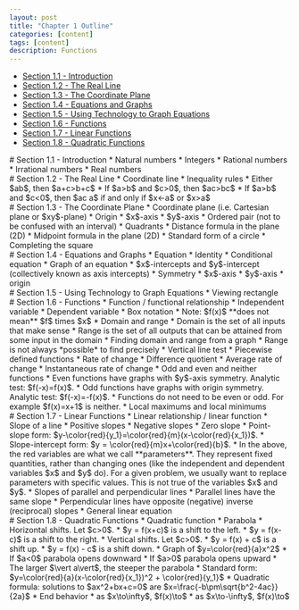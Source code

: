 ```yaml
---
layout: post
title: "Chapter 1 Outline"
categories: [content]
tags: [content]
description: Functions
---
```

* [Section 1.1 - Introduction](#s1)
* [Section 1.2 - The Real Line](#s2)
* [Section 1.3 - The Coordinate Plane](#s3)
* [Section 1.4 - Equations and Graphs](#s4)
* [Section 1.5 - Using Technology to Graph Equations](#s5)
* [Section 1.6 - Functions](#s6)
* [Section 1.7 - Linear Functions](#s7)
* [Section 1.8 - Quadratic Functions](#s8)

<div id='s1'/>
# Section 1.1 - Introduction
* Natural numbers
* Integers
* Rational numbers
* Irrational numbers
* Real numbers

<div id='s2'/>
# Section 1.2 - The Real Line
* Coordinate line
* Inequality rules
	* Either $a<b$, or $b<a$, or $a=b$
	* If $a>b$, then $a+c>b+c$
	* If $a>b$ and $c>0$, then $ac>bc$
	* If $a>b$ and $c<0$, then $ac<bc$
* Intervals
	* Set builder notation: $\\{x\mid a<x<b\\}$
	* Open intervals
	* Closed intervals
	* Unbounded intervals
	* Graphical representation
* Sign charts
* Union and intersection
* Absolute value
	* Distance on the real line (1D)
	* Midpoints on the real line (1D)
* Absolute value properties
	* $\vert ab\vert = \vert a\vert \cdot \vert b\vert$
	* $\left\vert \vert a\vert - \vert b\vert \right\vert \leq \vert a + b\vert \leq \vert a\vert + \vert b\vert$
	* $\vert x\vert < a$ if and only if $-a<x<a$
	* $\vert x\vert > a$ if and only if $x<-a$ or $x>a$

<div id='s3'/>
# Section 1.3 - The Coordinate Plane
* Coordinate plane (i.e. Cartesian plane or $xy$-plane)
	* Origin
	* $x$-axis
	* $y$-axis
	* Ordered pair (not to be confused with an interval)
	* Quadrants
* Distance formula in the plane (2D)
* Midpoint formula in the plane (2D)
* Standard form of a circle
* Completing the square

<div id='s4'/>
# Section 1.4 - Equations and Graphs
* Equation
	* Identity
	* Conditional equation
* Graph of an equation
* $x$-intercepts and $y$-intercept (collectively known as axis intercepts)
* Symmetry
	* $x$-axis
	* $y$-axis
	* origin

<div id='s5'/>
# Section 1.5 - Using Technology to Graph Equations
* Viewing rectangle

<div id='s6'/>
# Section 1.6 - Functions
* Function / functional relationship
	* Independent variable
	* Dependent variable
	* Box notation
	* Note: $f(x)$ **does not mean** $f$ times $x$
* Domain and range
	* Domain is the set of all inputs that make sense
	* Range is the set of all outputs that can be attained from some input in the domain
	* Finding domain and range from a graph
	* Range is not always *possible* to find precisely
* Vertical line test
* Piecewise defined functions
* Rate of change
	* Difference quotient
	* Average rate of change
	* Instantaneous rate of change
* Odd and even and neither functions
	* Even functions have graphs with $y$-axis symmetry. Analytic test: $f(-x)=f(x)$.
	* Odd functions have graphs with origin symmetry. Analytic test: $f(-x)=-f(x)$.
	* Functions do not need to be even or odd. For example $f(x)=x+1$ is neither.
* Local maximums and local minimums

<div id='s7'/>
# Section 1.7 - Linear Functions
* Linear relationship / linear function
* Slope of a line
	* Positive slopes
	* Negative slopes
	* Zero slope
* Point-slope form: $y-\color{red}{y_1}=\color{red}{m}(x-\color{red}{x_1})$.
* Slope-intercept form: $y = \color{red}{m}x+\color{red}{b}$.
* In the above, the red variables are what we call **parameters**. They represent fixed quantities, rather than changing ones (like the independent and dependent variables $x$ and $y$ do). For a given problem, we usually want to replace parameters with specific values. This is not true of the variables $x$ and $y$.
* Slopes of parallel and perpendicular lines
	* Parallel lines have the same slope
	* Perpendicular lines have opposite (negative) inverse (reciprocal) slopes
* General linear equation

<div id='s8'/>
# Section 1.8 - Quadratic Functions
* Quadratic function
* Parabola
* Horizontal shifts. Let $c>0$.
	* $y = f(x+c)$ is a shift to the left.
	* $y = f(x-c)$ is a shift to the right.
* Vertical shifts. Let $c>0$.
	* $y = f(x) + c$ is a shift up.
	* $y = f(x) - c$ is a shift down.
* Graph of $y=\color{red}{a}x^2$
	* If $a<0$ parabola opens downward
	* If $a>0$ parabola opens upward
	* The larger $\vert a\vert$, the steeper the parabola
* Standard form: $y=\color{red}{a}(x-\color{red}{x_1})^2 + \color{red}{y_1}$
* Quadratic formula: solutions to $ax^2+bx+c=0$ are $x=\frac{-b\pm\sqrt{b^2-4ac}}{2a}$
* End behavior
	* as $x\to\infty$, $f(x)\to$
	* as $x\to-\infty$, $f(x)\to$
